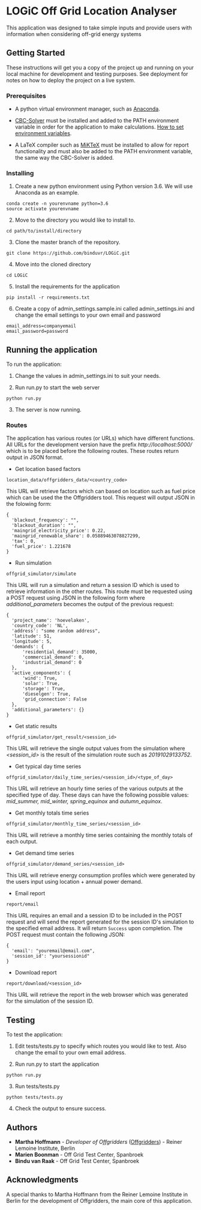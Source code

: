 # LOGiC Off Grid Location Analyser
This application was designed to take simple inputs and provide users with information when considering off-grid energy systems

## Getting Started

These instructions will get you a copy of the project up and running on your local machine for development and testing purposes. See deployment for notes on how to deploy the project on a live system.

### Prerequisites
* A python virtual environment manager, such as [Anaconda](https://www.anaconda.com/distribution/).

* [CBC-Solver](https://ampl.com/dl/open/cbc/) must be installed and added to the PATH environment variable in order for the application to make calculations. [How to set environment variables](http://www.computerhope.com/issues/ch000549.htm).

* A LaTeX compiler such as [MiKTeX](https://miktex.org/download) must be installed to allow for report functionality and must also be added to the PATH environment variable, the same way the CBC-Solver is added.

### Installing
1. Create a new python environment using Python version 3.6. We will use Anaconda as an example.
```
conda create -n yourenvname python=3.6
source activate yourenvname
```

2. Move to the directory you would like to install to.
```
cd path/to/install/directory
```

3. Clone the master branch of the repository.
```
git clone https://github.com/binduvr/LOGiC.git
```

4. Move into the cloned directory
```
cd LOGiC
```

5. Install the requirements for the application
```
pip install -r requirements.txt
```

6. Create a copy of admin_settings.sample.ini called admin_settings.ini and change the email settings to your own email and password
```
email_address=companyemail
email_password=password
```

## Running the application
To run the application:
1. Change the values in admin_settings.ini to suit your needs.

2. Run run.py to start the web server
```
python run.py
```

3. The server is now running.

### Routes
The application has various routes (or URLs) which have different functions. All URLs for the development version have the prefix *http://localhost:5000/* which is to be placed before the following routes. These routes return output in JSON format.

* Get location based factors
```
location_data/offgridders_data/<country_code>
```
This URL will retrieve factors which can based on location such as fuel price which can be used the the Offgridders tool.
This request will output JSON in the folowing form:
```
{ 
  'blackout_frequency': "",
  'blackout_duration': "",
  'maingrid_electricity_price': 0.22,
  'maingrid_renewable_share': 0.05889463078827299,
  'tax': 0,
  'fuel_price': 1.221678
}
```


* Run simulation
```
offgrid_simulator/simulate
```
This URL will run a simulation and return a session ID which is used to retrieve information in the other routes. This route must be requested using a POST request using JSON in the following form where *additional_parameters* becomes the output of the previous request:
```
{
  'project_name': 'hoevelaken',
  'country_code': 'NL',
  'address': "some random address",
  'latitude': 51,
  'longitude': 5,
  'demands': {
      'residential_demand': 35000,
      'commercial_demand': 0,
      'industrial_demand': 0
  },
  'active_components': {
      'wind': True,
      'solar': True,
      'storage': True,
      'dieselgen': True,
      'grid_connection': False
  },
  'additional_parameters': {}
}
```


* Get static results
```
offgrid_simulator/get_result/<session_id>
```
This URL will retrieve the single output values from the simulation where *<session_id>* is the result of the simulation route such as *20191029133752*.


* Get typical day time series
```
offgrid_simulator/daily_time_series/<session_id>/<type_of_day>
```
This URL will retrieve an hourly time series of the various outputs at the specified type of day. These days can have the following possible values: *mid_summer, mid_winter, spring_equinox* and *autumn_equinox*.


* Get monthly totals time series
```
offgrid_simulator/monthly_time_series/<session_id>
```
This URL will retrieve a monthly time series containing the monthly totals of each output.


* Get demand time series
```
offgrid_simulator/demand_series/<session_id>
```
This URL will retrieve energy consumption profiles which were generated by the users input using location + annual power demand.


* Email report
```
report/email
```
This URL requires an email and a session ID to be included in the POST request and will send the report generated for the session ID's simulation to the specified email address. It will return `Success` upon completion. The POST request must contain the following JSON:
```
{
  'email': "youremail@email.com",
  'session_id': "yoursessionid"
}
```


* Download report
```
report/download/<session_id>
```
This URL will retrieve the report in the web browser which was generated for the simulation of the session ID.


## Testing
To test the application:
1. Edit tests/tests.py to specify which routes you would like to test. Also change the email to your own email address.

2. Run run.py to start the application
```
python run.py
```

3. Run tests/tests.py
```
python tests/tests.py
```

4. Check the output to ensure success.


## Authors

* **Martha Hoffmann** - *Developer of Offgridders* ([Offgridders](https://github.com/smartie2076/offgridders)) - Reiner Lemoine Institute, Berlin
* **Marien Boonman** - Off Grid Test Center, Spanbroek
* **Bindu van Raak** - Off Grid Test Center, Spanbroek


## Acknowledgments

A special thanks to Martha Hoffmann from the Reiner Lemoine Institute in Berlin for the development of Offgridders, the main core of this application.

